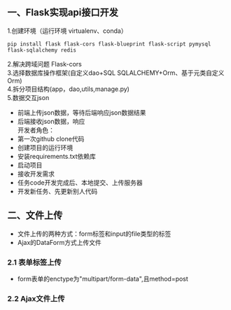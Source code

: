 ## 一、Flask实现api接口开发
1.创建环境（运行环境 virtualenv、conda）  
```
pip install flask flask-cors flask-blueprint flask-script pymysql flask-sqlalchemy redis
```
2.解决跨域问题 Flask-cors  
3.选择数据库操作框架(自定义dao+SQL SQLALCHEMY+Orm、基于元类自定义Orm)  
4.拆分项目结构(app，dao,utils,manage.py)  
5.数据交互json
   * 前端上传json数据，等待后端响应json数据结果
   * 后端接收json数据，响应  
开发者角色：  
 * 第一次github clone代码
 * 创建项目的运行环境
 * 安装requirements.txt依赖库
 * 启动项目
 * 接收开发需求
 * 任务code开发完成后、本地提交、上传服务器
 * 开发新任务、先更新别人代码
 ## 二、文件上传
 * 文件上传的两种方式：form标签和input的file类型的标签  
 * Ajax的DataForm方式上传文件  
 ### 2.1 表单标签上传
 * form表单的enctype为"multipart/form-data",且method=post
 
 ### 2.2 Ajax文件上传
 
 

 

